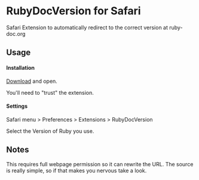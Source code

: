 # RubyDocVersion for Safari


Safari Extension to automatically redirect to the correct version at ruby-doc.org

## Usage

#### Installation
[Download](https://github.com/mcfadden/RubyDocVersion/blob/master/RubyDocVersion.safariextz?raw=true) and open.

You'll need to "trust" the extension.

#### Settings

Safari menu > Preferences > Extensions > RubyDocVersion

Select the Version of Ruby you use.

## Notes

This requires full webpage permission so it can rewrite the URL. The source is really simple, so if that makes you nervous take a look.
